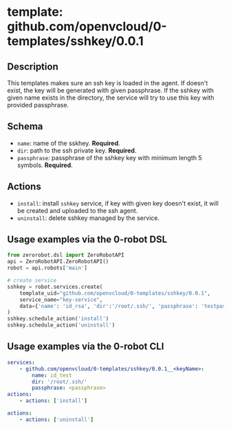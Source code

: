 # template: github.com/openvcloud/0-templates/sshkey/0.0.1

## Description

This templates makes sure an ssh key is loaded in the agent.
If doesn't exist, the key will be generated with given passphrase.
If the sshkey with given name exists in the directory, the service will try to use this key with provided passphrase.

## Schema

- `name`: name of the sskhey. **Required**.
- `dir`: path to the ssh private key. **Required**.
- `passphrase`: passphrase of the sshkey key with minimum length 5 symbols. **Required**.

## Actions

- `install`: install `sshkey` service, if key with given key doesn't exist, it will be created and uploaded to the ssh agent.
- `uninstall`: delete sshkey managed by the service.

## Usage examples via the 0-robot DSL

``` python
from zerorobot.dsl import ZeroRobotAPI
api = ZeroRobotAPI.ZeroRobotAPI()
robot = api.robots['main']

# create service
sshkey = robot.services.create(
    template_uid="github.com/openvcloud/0-templates/sshkey/0.0.1",
    service_name="key-service",
    data={'name': 'id_rsa', 'dir':'/root/.ssh/', 'passphrase': 'testpassphrase'}
)
sshkey.schedule_action('install')
sshkey.schedule_action('uninstall')
```

## Usage examples via the 0-robot CLI

```yaml
services:
    - github.com/openvcloud/0-templates/sshkey/0.0.1__<keyName>:
        name: id_test
        dir: '/root/.ssh/'
        passphrase: <passphrase>
actions:
    - actions: ['install']
```

```yaml
actions:
    - actions: ['uninstall']
```
